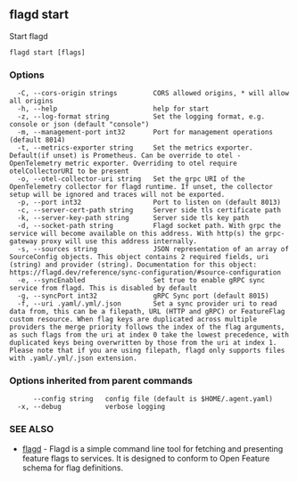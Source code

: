 <!-- markdownlint-disable-file -->
<!-- WARNING: THIS DOC IS AUTO-GENERATED. DO NOT EDIT! -->
## flagd start

Start flagd

```
flagd start [flags]
```

### Options

```
  -C, --cors-origin strings         CORS allowed origins, * will allow all origins
  -h, --help                        help for start
  -z, --log-format string           Set the logging format, e.g. console or json (default "console")
  -m, --management-port int32       Port for management operations (default 8014)
  -t, --metrics-exporter string     Set the metrics exporter. Default(if unset) is Prometheus. Can be override to otel - OpenTelemetry metric exporter. Overriding to otel require otelCollectorURI to be present
  -o, --otel-collector-uri string   Set the grpc URI of the OpenTelemetry collector for flagd runtime. If unset, the collector setup will be ignored and traces will not be exported.
  -p, --port int32                  Port to listen on (default 8013)
  -c, --server-cert-path string     Server side tls certificate path
  -k, --server-key-path string      Server side tls key path
  -d, --socket-path string          Flagd socket path. With grpc the service will become available on this address. With http(s) the grpc-gateway proxy will use this address internally.
  -s, --sources string              JSON representation of an array of SourceConfig objects. This object contains 2 required fields, uri (string) and provider (string). Documentation for this object: https://flagd.dev/reference/sync-configuration/#source-configuration
  -e, --syncEnabled                 Set true to enable gRPC sync service from flagd. This is disabled by default
  -g, --syncPort int32              gRPC Sync port (default 8015)
  -f, --uri .yaml/.yml/.json        Set a sync provider uri to read data from, this can be a filepath, URL (HTTP and gRPC) or FeatureFlag custom resource. When flag keys are duplicated across multiple providers the merge priority follows the index of the flag arguments, as such flags from the uri at index 0 take the lowest precedence, with duplicated keys being overwritten by those from the uri at index 1. Please note that if you are using filepath, flagd only supports files with .yaml/.yml/.json extension.
```

### Options inherited from parent commands

```
      --config string   config file (default is $HOME/.agent.yaml)
  -x, --debug           verbose logging
```

### SEE ALSO

* [flagd](flagd.md)	 - Flagd is a simple command line tool for fetching and presenting feature flags to services. It is designed to conform to Open Feature schema for flag definitions.

